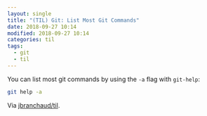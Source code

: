 ```yaml
---
layout: single
title: "(TIL) Git: List Most Git Commands"
date: 2018-09-27 10:14
modified: 2018-09-27 10:14
categories: til
tags:
  - git
  - til
---
```


You can list most git commands by using the `-a` flag with `git-help`:

```bash
git help -a
```

Via [jbranchaud/til](https://github.com/jbranchaud/til).
